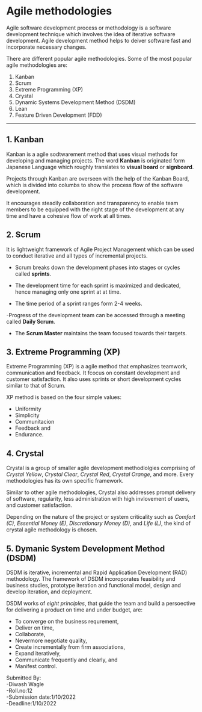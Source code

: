 # **Agile methodologies**

Agile software development process or methodology is a software development technique which involves the idea of iterative software development.
Agile development method helps to deiver software fast and incorporate necessary changes.

There are different popular agile methodologies. Some of the most popular agile methodologies are:

1. Kanban
2. Scrum
3. Extreme Programming (XP)
4. Crystal
5. Dynamic Systems Development Method (DSDM)
6. Lean
7. Feature Driven Development (FDD)

---

## **1. Kanban**

Kanban is a agile sodtwarement method that uses visual methods for developing and managing projects. The word **Kanban**  is originated form Japanese Language which roughly translates to **visual board** or **signboard**.

Projects through Kanban are overseen with the help of the Kanban Board, which is divided into columbs to show the process flow of the software development.

It encourages steadily collaboration and transparency to enable team members to be equipped with the right stage of the development at any time and have a cohesive flow of work at all times.

## **2. Scrum**

It is lightweight framework of Agile Project Management which can be used to conduct iterative and all types of incremental projects.

- Scrum breaks down the development phases into stages or cycles called **sprints**.

- The development time for each sprint is maximized and dedicated, hence managing only one sprint at at time.

- The time period of a sprint ranges form 2-4 weeks.

-Progress of the development team can be accessed through a meeting called **Daily Scrum**.

- The **Scrum Master** maintains the team focused towards their targets.

## **3. Extreme Programming (XP)**

Extreme Programming (XP) is a agile method that emphasizes teamwork, communication and feedback. It fcocus on constant development and customer satisfaction. It also uses sprints or short development cycles similar to that of Scrum.

XP method is based on the four simple values:

- Uniformity
- Simplicity
- Communitacion
- Feedback and
- Endurance.

## **4. Crystal**
Crystal is a group of smaller agile development methodlolgies comprising of *Crystal Yellow*, *Crystal Clear*, *Crystal Red*, *Crystal Orange*, and more. Every methodologies has its own specific framework.

Similar to other agile methodologies, Crystal also addresses prompt delivery of software, regularity, less administration with high invlovement of users, and customer satisfaction.

Depending on the nature of the project or system criticality such as *Comfort (C)*, *Essential Money (E)*, *Discretionary Money (D)*, and *Life (L)*, the kind of crystal agile methodology is chosen.

## **5. Dymanic System Development Method (DSDM)**

DSDM is iterative, incremental and Rapid Application Development (RAD) methodology. The framework of DSDM incoroporates feasibility and business studies, prototype iteration and functional model, design and develop iteration, and deployment.

DSDM works of *eight principles*, that guide the team and build a persoective for delivering a product on time and under budget, are:

- To converge on the business requrement,
- Deliver on time,
- Collaborate,
- Nevermore negotiate quality,
- Create incrementally from firm associations,
- Expand iteratively,
- Communicate frequently and clearly, and
- Manifest control.

Submitted By:</br>
-Diwash Wagle</br>
-Roll.no:12</br>
-Submission date:1/10/2022</br>
-Deadline:1/10/2022</br>
